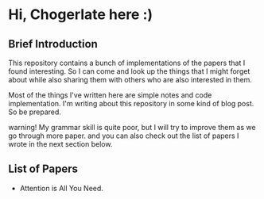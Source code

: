 # Hi, Chogerlate here :)

## Brief Introduction
This repository contains a bunch of implementations of the papers that I found interesting. So I can come and look up the things that I might forget about while also sharing them with others who are also interested in them. 

Most of the things I've written here are simple notes and code implementation. I'm writing about this repository in some kind of blog post. So be prepared.

warning! My grammar skill is quite poor, but I will try to improve them as we go through more paper.
and you can also check out the list of papers I wrote in the next section below.

## List of Papers
- Attention is All You Need.